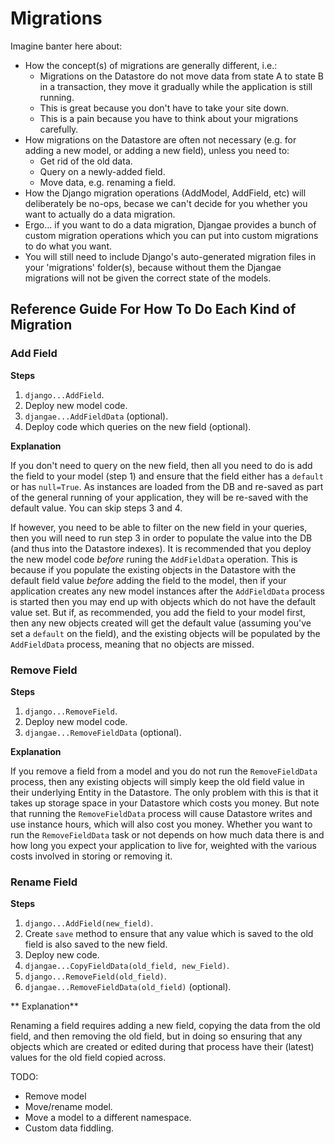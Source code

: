 # Migrations

Imagine banter here about:

* How the concept(s) of migrations are generally different, i.e.:
  - Migrations on the Datastore do not move data from state A to state B in a transaction, they move it gradually while the application is still running.
  - This is great because you don't have to take your site down.
  - This is a pain because you have to think about your migrations carefully.
* How migrations on the Datastore are often not necessary (e.g. for adding a new model, or adding a new field), unless you need to:
  - Get rid of the old data.
  - Query on a newly-added field.
  - Move data, e.g. renaming a field.
* How the Django migration operations (AddModel, AddField, etc) will deliberately be no-ops, becase we can't decide for you whether you want to actually do a data migration.
* Ergo... if you want to do a data migration, Djangae provides a bunch of custom migration operations which you can put into custom migrations to do what you want.
* You will still need to include Django's auto-generated migration files in your 'migrations' folder(s), because without them the Djangae migrations will not be given the correct state of the models.


## Reference Guide For How To Do Each Kind of Migration


### Add Field

**Steps**

1. `django...AddField`.
2. Deploy new model code.
3. `djangae...AddFieldData` (optional).
4. Deploy code which queries on the new field (optional).


**Explanation**

If you don't need to query on the new field, then all you need to do is add the field to your model (step 1) and ensure that the field either has a `default` or has `null=True`.
As instances are loaded from the DB and re-saved as part of the general running of your application, they will be re-saved with the default value.
You can skip steps 3 and 4.

If however, you need to be able to filter on the new field in your queries, then you will need to run step 3 in order to populate the value into the DB (and thus into the Datastore indexes).
It is recommended that you deploy the new model code _before_ runing the `AddFieldData` operation.
This is because if you populate the existing objects in the Datastore with the default field value _before_ adding the field to the model, then if your application creates any new model instances after the `AddFieldData` process is started then you may end up with objects which do not have the default value set.
But if, as recommended, you add the field to your model first, then any new objects created will get the default value (assuming you've set a `default` on the field), and the existing objects will be populated by the `AddFieldData` process, meaning that no objects are missed.


### Remove Field

**Steps**

1. `django...RemoveField`.
2. Deploy new model code.
3. `djangae...RemoveFieldData` (optional).


**Explanation**

If you remove a field from a model and you do not run the `RemoveFieldData` process, then any existing objects will simply keep the old field value in their underlying Entity in the Datastore.
The only problem with this is that it takes up storage space in your Datastore which costs you money.
But note that running the `RemoveFieldData` process will cause Datastore writes and use instance hours, which will also cost you money.
Whether you want to run the `RemoveFieldData` task or not depends on how much data there is and how long you expect your application to live for, weighted with the various costs involved in storing or removing it.


### Rename Field

**Steps**

1. `django...AddField(new_field)`.
2. Create `save` method to ensure that any value which is saved to the old field is also saved to the new field.
3. Deploy new code.
4. `djangae...CopyFieldData(old_field, new_Field)`.
5. `django...RemoveField(old_field)`.
6. `djangae...RemoveFieldData(old_field)` (optional).


** Explanation**

Renaming a field requires adding a new field, copying the data from the old field, and then removing the old field, but in doing so ensuring that any objects which are created or edited during that process have their (latest) values for the old field copied across.


TODO:
* Remove model
* Move/rename model.
* Move a model to a different namespace.
* Custom data fiddling.
